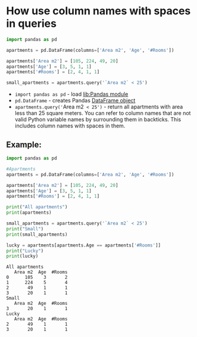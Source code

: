 # How use column names with spaces in queries

```python
import pandas as pd

apartments = pd.DataFrame(columns=['Area m2', 'Age', '#Rooms'])

apartments['Area m2'] = [105, 224, 49, 20]
apartments['Age'] = [3, 5, 1, 1]
apartments['#Rooms'] = [2, 4, 1, 1]

small_apartments = apartments.query('`Area m2` < 25')
```

- `import pandas as pd` - load [lib:Pandas module](/python-pandas/how-to-install-pandas)
- `pd.DataFrame` - creates Pandas [DataFrame object](https://pandas.pydata.org/docs/reference/api/pandas.DataFrame.html)
- `apartments.query('`Area m2` < 25')` - return all apartments with area less than 25 square meters. You can refer to column names that are not valid Python variable names by surrounding them in backticks. This includes column names with spaces in them.

## Example: 
```python
import pandas as pd

#Apartments
apartments = pd.DataFrame(columns=['Area m2', 'Age', '#Rooms'])

apartments['Area m2'] = [105, 224, 49, 20]
apartments['Age'] = [3, 5, 1, 1]
apartments['#Rooms'] = [2, 4, 1, 1]

print("All apartments")
print(apartments)

small_apartments = apartments.query('`Area m2` < 25')
print("Small")
print(small_apartments)

lucky = apartments[apartments.Age == apartments['#Rooms']]
print("Lucky")
print(lucky)
```
```
All apartments
   Area m2  Age  #Rooms
0      105    3       2
1      224    5       4
2       49    1       1
3       20    1       1
Small
   Area m2  Age  #Rooms
3       20    1       1
Lucky
   Area m2  Age  #Rooms
2       49    1       1
3       20    1       1

```

